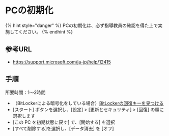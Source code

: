 # PCの初期化

{% hint style="danger" %}
PCの初期化は、必ず指導教員の確認を得た上で実施してください。
{% endhint %}

## 参考URL

* https://support.microsoft.com/ja-jp/help/12415

## 手順

所要時間：1〜2時間

* （BitLockerによる暗号化をしている場合）[BitLockerの回復キーを見つける](https://support.microsoft.com/ja-jp/help/4026181)
* [スタート]  ボタンを選択し、[設定]  > [更新とセキュリティ]  > [回復]  の順に選択します
* [この PC を初期状態に戻す] で、[開始する] を選択
* [すべて削除する]を選択し、[データ消去] を [オフ] 
